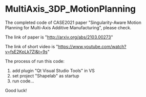 # MultiAxis_3DP_MotionPlanning

The completed code of CASE2021 paper "Singularity-Aware Motion Planning for  Multi-Axis Additive Manufacturing", please check.

The link of paper is "http://arxiv.org/abs/2103.00273"

The link of short video is "https://www.youtube.com/watch?v=fsE2KpLk7ZI&t=9s"

The process of run this code:

1. add plugin "Qt Visual Studio Tools" in VS
2. set project "Shapelab" as startup 
3. run code...

Good luck!
